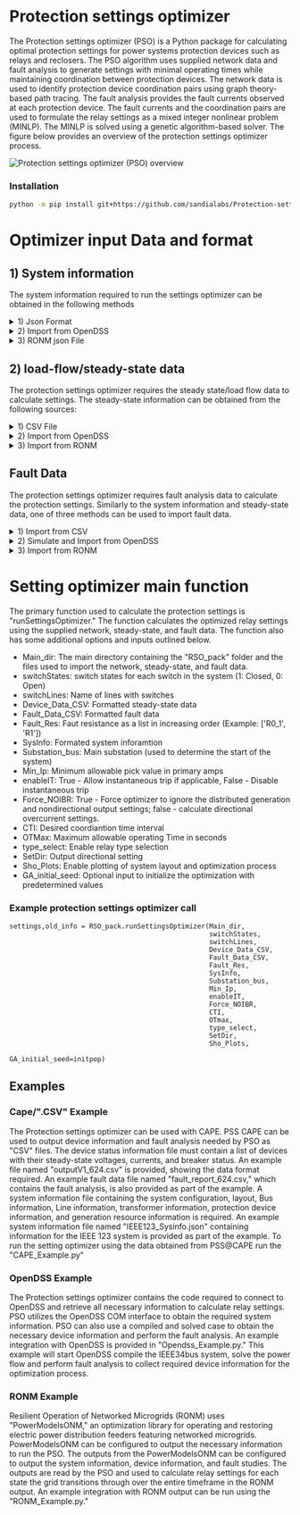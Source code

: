 # Protection settings optimizer 

The Protection settings optimizer (PSO) is a Python package for calculating optimal protection settings for power systems protection devices such as relays and reclosers. The PSO algorithm uses supplied network data and fault analysis to generate settings with minimal operating times while maintaining coordination between protection devices. The network data is used to identify protection device coordination pairs using graph theory-based path tracing. The fault analysis provides the fault currents observed at each protection device. The fault currents and the coordination pairs are used to formulate the relay settings as a mixed integer nonlinear problem (MINLP). The MINLP is solved using a genetic algorithm-based solver. The figure below provides an overview of the protection settings optimizer process.

![Protection settings optimizer (PSO) overview](PSOoverview.png)

### Installation

```sh
python -m pip install git+https://github.com/sandialabs/Protection-settings-optimizer.git
```

# Optimizer input Data and format

## 1) System information
The system information required to run the settings optimizer can be obtained in the following methods 
<details>
<summary> 1) Json Format</summary>
The system information can be imported using a JSON file. The JSON file must contain at least the following information with the labels shown below:

 1. Relays/Reclosers
    * Name: Relay Name
    * Bus1: From Bus
    * Bus2: To Bus
    * MonitoredObj: Name of branch connecting Bus1 and Bus2
    * Enabled: True or False
 2. Lines
    * Name: Name of Line
    * Bus1: From Bus
    * Bus2: To bus
    * Enabled: True or False
    * numPhases: number of phases
    * Length: Line length
    * Rpu: perunit line resistacne
    * Xpu: per-unit line  reactance
 3. XFMRS
    * Name: Name of Transformer
    * Bus1: From Bus
    * Bus2: To bus
    * Enabled: True or false
    * nunPhases: number of phases
    * Rpu: perunit resistacne
    * Xpu: per-unit  reactance
 4. Buses
    * Name: Bus name
    * numPhases: number of phases
    * kV: Bus nominal Line-ground voltage in kV (optional)
    * x: x coordinate for plotting (optional)
    * y: y coordinate for plotting (optional)
 5. Pvs
    * Name: Name of PV generation
    * Bus: Location of PV generation
    * Enabled: True or False
    * numPhases: Number of phases
 6. BESS
    * Name: Name of Battery Energy Storage System (BESS)
    * Bus: Location of Battery
    * Enabled: True or False
    * numPhases: Number of phases
 7. Gens
    * Name: Name of the generator (traditional or distributed)
    * Bus: Loacaation of generator
    * Enabled: True or False
    * numPhases: Number of phases
</details>

<details>
<summary>2) Import from OpenDSS</summary>
The system information can be obtained from OpenDSS directly using the COM interface. The following code can be used to start OpenDSS and request the required system information.   

```
import os
import RSO_pack
import win32com.client

# Start OpenDSS
dssObj = win32com.client.Dispatch("OpenDSSEngine.DSS")
dssText = dssObj.Text
dssCircuit = dssObj.ActiveCircuit
dssSolution = dssCircuit.Solution
dssElem = dssCircuit.ActiveCktElement
dssBus = dssCircuit.ActiveBus
 
# Start Run IEEE 34 bus system
dssText.Command = 'clear'
dssText.Command = 'compile 'Path to OpenDss file'
dssText.command = 'set maxcontroliter = 500'
dssText.Command = 'solve'

# collect system info from OpenDSS
SysInfo = RSO_pack.getSysInfo(dssCircuit)
```
</details>

<details>
<summary> 3) RONM json File</summary>
The system information can also be parsed from the RONM Output using the code below. 

```
# Load RONM output 
jsonFile = "loaction of RONM output json file" 
f = open(jsonFile) 
jsonDict = json.load(f)
f.close()

# Get SysInfo from Json
proSettings = jsonDict['Protection settings']
powerFlow = jsonDict['Powerflow output']
SysInfo = RSO_pack.getRONMSysInfo(proSettings,powerFlow)
```
The RONM output must contain the necessary system information in 'Protection settings/network_model'.
</details>

## 2) load-flow/steady-state data
The protection settings optimizer requires the steady state/load flow data to calculate settings.
The steady-state information can be obtained from the following sources:
<details>
<summary> 1) CSV File</summary>
A ".CSV" file containing the following information for each protection device:

 1. Device index
 2. Phasors
    * [Va,Vb,Vc,Ia,Ib,Ic]
    * Voltages in volts
    * Currents in Amps
    * angles in radians
 3. Digital: Protection device breaker status
    * 1: closed
    * 0: Open
 4. Per phase real power

### Example CSV format 
|  | RelayName | phasors | digital | RealPower |
|---|---|---|---|---|
| 0 | SEL-751-1 | [(2330.68, 2.46),(2370.47, 0.39),(2355.01,-1.70),(426.32,2.25),(255.44,0.18),(310.66,-1.89)] | [1] | [971748.37, 591362.89, 717722.91] |

</details>

<details>
<summary> 2)  Import from OpenDSS</summary>
The steady-state/load flow information can be obtained from OpenDSS directly using the COM interface using the code below. 

```
%% collect steady state Data
Buses = SysInfo['Buses']
devLines = [x['MonitoredObj'].split('line.')[1] for x in SysInfo['Relays']]+[x['MonitoredObj'].split('line.')[1] for x in SysInfo['Recs']]
devNames = [x['Name'] for x in SysInfo['Relays']]+[x['Name'] for x in SysInfo['Recs']]
dev_BusV = [Buses[RSO_pack.index_dict(Buses,'Name',x['Bus1'])]['kV']*1e3 for x in SysInfo['Relays'] ]+[Buses[RSO_pack.index_dict(Buses,'Name',x['Bus1'])]['kV']*1e3 for x in SysInfo['Recs'] ]

Device_Data_CSV = RSO_pack.getDeviceData(dssCircuit,devNames,devLines,dev_BusV)
```
</details>

<details>
<summary> 3) Import from RONM</summary>
The steady-state/load flow information for each timestep included in the RONM output can be obtained from the "Powerflow output/protection" section. 
The section must contain an entry for each protection device for each time step.
Each device entry must contain the following:
 1. voltage (kV) : Voltage magnitude
 2. phi (deg) : Voltage angle
 3. real power flow (kW) 
 4. reactive power flow (kVar)

The following code can be used to obtain the steady-state values.
```
proSettings = jsonDict['Protection settings']
powerFlow = jsonDict['Powerflow output']

SysInfo = RSO_pack.getRONMSysInfo(proSettings,powerFlow,ignore_fuse=True)
# Get Timeline Data form Json
devTimeLine = jsonDict['Device action timeline']
(sW_Status,sW_Names) = RSO_pack.get_Sw_Status(jsonDict['Powerflow output'],devTimeLine)

# %% Calculate devie Data 
Buses = SysInfo['Buses']
Relay_list = [x['MonitoredObj'].split('line.')[1] for x in SysInfo['Relays']] 
Reclo_list = [x['MonitoredObj'].split('line.')[1] for x in SysInfo['Recs']]
Fuses_list = [x['MonitoredObj'].split('line.')[1] for x in SysInfo['Fuses']]
devTypes = ['relay']*len(Relay_list)+['recloser']*len(Reclo_list)+['fuse']*len(Fuses_list)
devLines = Relay_list+Reclo_list+Fuses_list
devNames = [x['Name'] for x in SysInfo['Relays']]+[x['Name'] for x in SysInfo['Recs']]+[x['Name'] for x in SysInfo['Fuses']]
dev_BusV = [Buses[RSO_pack.index_dict(Buses,'Name',x['Bus1'])]['kV']*1e3 for x in SysInfo['Relays']]+[Buses[RSO_pack.index_dict(Buses,'Name',x['Bus1'])]['kV']*1e3 for x in SysInfo['Recs']]+[Buses[RSO_pack.index_dict(Buses,'Name',x['Bus1'])]['kV']*1e3 for x in SysInfo['Fuses']]

# create settings list 
settings = []*len(devTimeLine)

# %% itterate per step   
for Ts in range(len(devTimeLine)):
    print('------======'+str(Ts)+'======------\n')
    # get switch states
    switchLines = sW_Names
    switchStates = sW_Status[Ts]
    # Collect Load Flow Deta 
    Device_Data_CSV = RSO_pack.getRONMDeviceData(Ts,powerFlow,devTypes,devNames,devLines,dev_BusV,SysInfo,sW_Status,sW_Names)
```
</details>

## Fault Data
The protection settings optimizer requires fault analysis data to calculate the protection settings. Similarly to the system information and steady-state data, one of three methods can be used to import fault data.
<details>
<summary> 1) Import from CSV</summary>
A ".CSV" file containing the following information for each fault at each protection device can be used to import the fault data.

 1. Fault Loaction (Fault bus)
 2. Relay Name
 3. Fault Type
 4. |Ia| (A)
 5. &ang; Ia (deg)
 6. |Ib| (A)
 5. &ang; Ib (deg)
 6. |Ic| (A)
 7. &ang; Ic (deg)
 8. |Va|
 9. &ang; Va
 10. |Vb|
 11. &ang; Vb
 12. |Vc|
 13. &ang; Vc
 14. 3*|I0|
 15. &ang; I0 

### Example CSV format 
| 1 | R1 | TPH_R1 | 2163.90 | -47.351 | 2163.90 | -167.35 | 2163.90 | 72.6486 | 0.92238 | -44.907 | 0.92238 | -164.91 | 0.92238 | 75.0927 | 0 | 0 |
|---|---|---|---|---|---|---|---|---|---|---|---|---|---|---|---|---|
| 1 | R2 | TPH_R1 | 7.4E-12 | 0 | 7.4E-12 | 0 | 7.4E-12 | 0 | 0.90096 | -47.351 | 0.90096 | -167.35 | 0.90096 | 72.6486 | 0 | 0 |
| 1 | R3 | TPH_R1 | 7.2E-12 | 0 | 7.2E-12 | 0 | 7.2E-12 | 0 | 0.90096 | -47.351 | 0.90096 | -167.35 | 0.90096 | 72.6486 | 0 | 0 |
</details>
<details>
<summary> 2) Simulate and Import from OpenDSS</summary>
The fault analysis information can be obtained from OpenDSS directly using the COM interface using the code below. The code simulates the necessary faults in OpenDSS and collects the fault currents observed by each device in the system for each fault.

```
Buses = SysInfo['Buses']

# %% collect fault Data 
faultBuses = [x['Name'] for x in Buses]
faultBusPhases = [None]*len(faultBuses)
for ii in range(len(faultBuses)):
    faultBusPhases[ii] = Buses[RSO_pack.index_dict(Buses,'Name',faultBuses[ii])]['nodes']

Fres = ['0.001','1']
Fts = ['3ph','SLG','LL']

FData = RSO_pack.getFaultInfo(dssCircuit,dssText,faultBuses,faultBusPhases,Fres,Fts,devLines,devNames,dev_BusV)
Fault_File_loc = pwd+'FData.csv'
FData.to_csv(Fault_File_loc,index=False,header=False)
Fault_Data_CSV = RSO_pack.read_Fault_CSV_Data(Fault_File_loc)
```
</details>
<details>
<summary> 3) Import from RONM</summary>
The fault information for each timestep should be included in the RONM output under the "Fault currents" section. 
The section must contain an entry for each fault and the voltages and currents observed by each device for the faults.
Each device entry must contain the following:
 1. |V| (V) : Voltage magnitude
 2. phi (deg) : Voltage angle
 3. |I| (A) : Current magnitude  
 4. theta (def): Voltage angle
 5. |I0| (A) : Zero sequence current
 6. |I1| (A) : Positive sequence current
 7. |I2| (A) : Negative sequence current

The following code can be used to read the fault analysis data from the RONM output.
```
# collect Fault Data
    faultBuses = list(jsonDict['Fault currents'][1].keys())
    faultBusesLOC = faultBuses
    faultBusPhases = [None]*len(faultBuses)
    for ii in range(len(faultBuses)):
        faultBusPhases[ii] = Buses[RSO_pack.index_dict(Buses,'Name',faultBuses[ii])]['nodes']

Fault_Data_CSV = RSO_pack.getRONMFaultData(Ts, faultBuses, devTypes, devNames, devLines, dev_BusV, jsonDict['Fault currents'][Ts])
```
</details>

# Setting optimizer main function 
The primary function used to calculate the protection settings is "runSettingsOptimizer." The function calculates the optimized relay settings using the supplied network, steady-state, and fault data. The function also has some additional options and inputs outlined below.

* Main_dir: The main directory containing the  "RSO_pack" folder and the files used to import the network, steady-state, and fault data.
* switchStates: switch states for each switch in the system (1: Closed, 0: Open)
* switchLines: Name of lines with switches 
* Device_Data_CSV: Formatted steady-state data
* Fault_Data_CSV: Formatted fault data
* Fault_Res: Faut resistance as a list in increasing order (Example: ['R0_1', 'R1'])
* SysInfo: Formated system inforamtion
* Substation_bus: Main substation (used to determine the start of the system)
* Min_Ip: Minimum allowable pick value in primary amps
* enableIT: True - Allow instantaneous trip if applicable, False - Disable  instantaneous trip
* Force_NOIBR: True - Force optimizer to ignore the distributed generation and nondirectional output settings; false - calculate directional overcurrent settings. 
* CTI: Desired coordiantion time interval
* OTMax: Maximum allowable operating Time in seconds
* type_select: Enable relay type selection
* SetDir: Output directional setting 
* Sho_Plots: Enable plotting of system layout and optimization process 
* GA_initial_seed: Optional input to initialize the optimization with predetermined values

### Example protection settings optimizer call  
```
settings,old_info = RSO_pack.runSettingsOptimizer(Main_dir,
                                                  switchStates,
                                                  switchLines,
                                                  Device_Data_CSV,
                                                  Fault_Data_CSV,
                                                  Fault_Res,
                                                  SysInfo,
                                                  Substation_bus,
                                                  Min_Ip,
                                                  enableIT,
                                                  Force_NOIBR,
                                                  CTI,
                                                  OTmax,
                                                  type_select,
                                                  SetDir,
                                                  Sho_Plots,
                                                  GA_initial_seed=initpop)
```

## Examples 

### Cape/".CSV" Example
The Protection settings optimizer can be used with CAPE. PSS CAPE can be used to output device information and fault analysis needed by PSO as "CSV" files. The device status information file must contain a list of devices with their steady-state voltages, currents, and breaker status. An example file named "outputV1_624.csv" is provided, showing the data format required. An example fault data file named "fault_report_624.csv," which contains the fault analysis, is also provided as part of the example. A system information file containing the system configuration, layout, Bus information, Line information, transformer information, protection device information, and generation resource information is required. An example system information file named "IEEE123_Sysinfo.json" containing information for the IEEE 123 system is provided as part of the example. To run the setting optimizer using the data obtained from PSS@CAPE run the "CAPE_Example.py"

### OpenDSS Example
The Protection settings optimizer contains the code required to connect to OpenDSS and retrieve all necessary information to calculate relay settings. PSO utilizes the OpenDSS COM interface to obtain the required system information. PSO can also use a compiled and solved case to obtain the necessary device information and perform the fault analysis. An example integration with OpenDSS is provided in "Opendss_Example.py." This example will start OpenDSS compile the IEEE34bus system, solve the power flow and perform fault analysis to collect required device information for the optimization process.

### RONM Example

Resilient Operation of Networked Microgrids (RONM) uses "PowerModelsONM," an optimization library for operating and restoring electric power distribution feeders featuring networked microgrids. PowerModelsONM can be configured to output the necessary information to run the PSO. The outputs from the PowerModelsONM can be configured to output the system information, device information, and fault studies. The outputs are read by the PSO and used to calculate relay settings for each state the grid transitions through over the entire timeframe in the RONM output. An example integration with RONM output can be run using the "RONM_Example.py."
